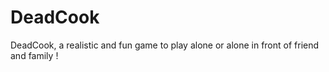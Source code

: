 # DeadCook
DeadCook, a realistic and fun game to play alone or alone in front of friend and family !
